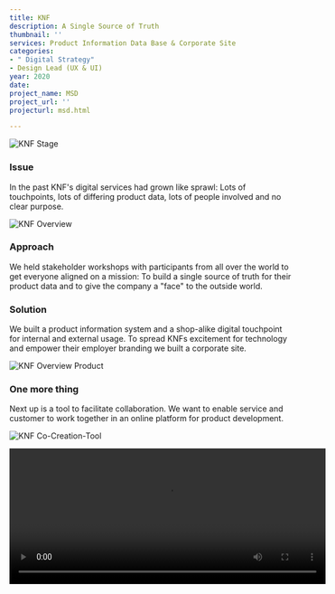```yaml
---
title: KNF
description: A Single Source of Truth
thumbnail: ''
services: Product Information Data Base & Corporate Site
categories:
- " Digital Strategy"
- Design Lead (UX & UI)
year: 2020
date: 
project_name: MSD
project_url: ''
projecturl: msd.html

---
```

![KNF Stage](/upload/KNF_Designs_1.jpg "KNF Stage")

### Issue

<p class="einleser">In the past KNF's digital services had grown like sprawl: Lots of touchpoints, lots of differing product data, lots of people involved and no clear purpose.</p>

<SingleProjectHeader
:services="$page.frontmatter.services"
:year="$page.frontmatter.year.toString()"
:categories="$page.frontmatter.categories"
/>

![KNF Overview](/upload/KNF_Designs_2.jpg "KNF Overview")

### Approach

<p class="einleser">We held stakeholder workshops with participants from all over the world to get everyone aligned on a mission: To build <span class="bold">a single source of truth</span> for their product data and to give the company a "face" to the outside world.</p>

### Solution

We built a product information system and a shop-alike digital touchpoint for internal and external usage. To spread KNFs excitement for technology and empower their employer branding we built a corporate site.

![KNF Overview Product](/upload/KNF_Designs_3.jpg "KNF Overview Product")

### One more thing

Next up is a tool to facilitate collaboration. We want to enable service and customer to work together in an online platform for product development.

![KNF Co-Creation-Tool](/upload/KNF_Designs_4.jpg "KNF Co-Creation-Tool")


<video width="560" height="240">
  <source src="https://sample-videos.com/video123/mp4/480/big_buck_bunny_480p_1mb.mp4" type="video/mp4">
  Your browser does not support the video tag.
</video> 